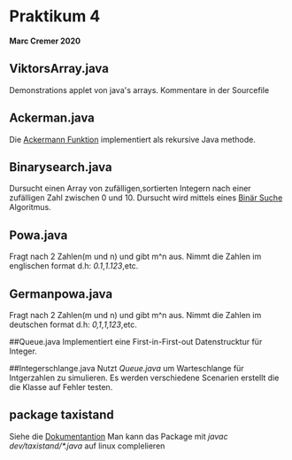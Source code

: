 # Praktikum 4
**Marc Cremer 2020**

## ViktorsArray.java
Demonstrations applet von java's arrays.
Kommentare in der Sourcefile

## Ackerman.java
Die [Ackermann Funktion](https://de.wikipedia.org/wiki/Ackermannfunktion "wikipedia von Ackermann") implementiert als rekursive Java methode.

## Binarysearch.java
Dursucht einen Array von zufälligen,sortierten Integern nach einer zufälligen Zahl zwischen 0 und 10.
Dursucht wird mittels eines [Binär Suche](https://de.wikipedia.org/wiki/Bin%C3%A4re_Suche) Algoritmus.

## Powa.java
Fragt nach 2 Zahlen(m und n) und gibt m^n aus.
Nimmt die Zahlen im englischen format d.h:
*0.1*,*1.123*,etc.

## Germanpowa.java
Fragt nach 2 Zahlen(m und n) und gibt m^n aus.
Nimmt die Zahlen im deutschen format d.h:
*0,1*,*1,123*,etc.

##Queue.java
Implementiert eine First-in-First-out Datenstrucktur für Integer.

##Integerschlange.java
Nutzt *Queue.java* um Warteschlange für Intgerzahlen zu simulieren.
Es werden verschiedene Scenarien erstellt die die Klasse auf Fehler testen.

## package taxistand
Siehe die [Dokumentantion](https://marccremer.github.io/AP1_4/taxistand/package-summary.html)
Man kann das Package mit *javac dev/taxistand/\*.java* auf linux complelieren
